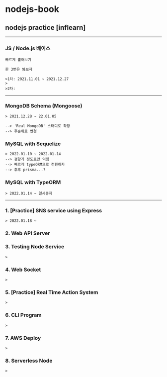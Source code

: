 # nodejs-book
## nodejs practice [inflearn]

---
### JS / Node.js 베이스

    빠르게 훑어보기
 
    한 3번은 봐보자

    >1차: 2021.11.01 ~ 2021.12.27 
    > 
    >2차:

---

### MongoDB Schema (Mongoose)

    > 2021.12.28 ~ 22.01.05

    --> 'Real MongoDB' 스터디로 확장
    --> 후순위로 변경

### MySQL with Sequelize

    > 2022.01.10 ~ 2022.01.14
    --> 겉핥기 정도로만 익힘
    --> 빠르게 typeORM으로 전환하자
    --> 추후 prisma...?

### MySQL with TypeORM

    > 2022.01.14 ~ 일시중지

---

### 1. [Practice] SNS service using Express
    
    > 2022.01.18 ~

### 2. Web API Server

   >

### 3. Testing Node Service

    >

### 4. Web Socket

    >

### 5. [Practice] Real Time Action System

    >

### 6. CLI Program

    >

### 7. AWS Deploy

    > 

### 8. Serverless Node

    >
